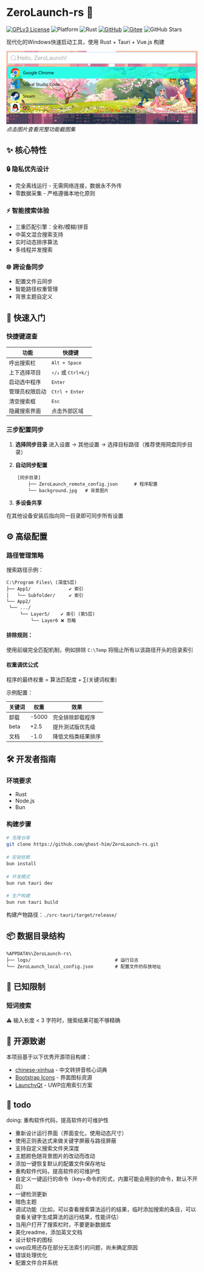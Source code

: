 # ZeroLaunch-rs 🚀

[![GPLv3 License](https://img.shields.io/badge/License-GPLv3-blue.svg)](https://www.gnu.org/licenses/gpl-3.0)
![Platform](https://img.shields.io/badge/Platform-Windows-0078d7)
![Rust](https://img.shields.io/badge/Rust-1.72%2B-orange)
[![GitHub](https://img.shields.io/badge/GitHub-Repository-blue?logo=github)](https://github.com/ghost-him/ZeroLaunch-rs) 
[![Gitee](https://img.shields.io/badge/Gitee-仓库-red?logo=gitee)](https://gitee.com/ghost-him/zero-launch-rs)
![GitHub Stars](https://img.shields.io/github/stars/ghost-him/ZeroLaunch-rs?style=social)

现代化的Windows快速启动工具，使用 Rust + Tauri + Vue.js 构建

[![主界面预览](asset/主界面.png)](asset/picture.md)  
*点击图片查看完整功能截图集*

## ✨ 核心特性

### 🔒 隐私优先设计

- 完全离线运行 - 无需网络连接，数据永不外传
- 零数据采集 - 严格遵循本地化原则

### ⚡ 智能搜索体验

- 三重匹配引擎：全称/模糊/拼音
- 中英文混合搜索支持
- 实时动态排序算法
- 多线程并发搜索

### 🌐 跨设备同步

- 配置文件云同步
- 智能路径权重管理
- 背景主题自定义

## 🚀 快速入门

### 快捷键速查

| 功能                | 快捷键           |
|---------------------|------------------|
| 呼出搜索栏          | `Alt + Space`    |
| 上下选择项目        | `↑/↓` 或 `Ctrl+k/j` |
| 启动选中程序        | `Enter`          |
| 管理员权限启动      | `Ctrl + Enter`   |
| 清空搜索框          | `Esc`            |
| 隐藏搜索界面        | 点击外部区域      |

### 三步配置同步

1. **选择同步目录**
   进入设置 → 其他设置 → 选择目标路径（推荐使用网盘同步目录）

2. **自动同步配置**

```plaintext
    [同步目录]
        ├── ZeroLaunch_remote_config.json      # 程序配置
        └── background.jpg   # 背景图片
```

3. **多设备共享**

在其他设备安装后指向同一目录即可同步所有设置

## ⚙️ 高级配置

### 路径管理策略

搜索路径示例：

```plaintext
C:\Program Files\ (深度5层)
├── App1/              ✔️ 索引
│   └── Subfolder/     ✔️ 索引
└── App2/
 └── .../
     └── Layer5/    ✔️ 索引 (第5层)
         └── Layer6 ❌ 忽略
```

#### 排除规则：

使用前缀完全匹配机制，例如排除 `C:\Temp` 将阻止所有以该路径开头的目录索引

#### 权重调优公式

程序的最终权重 = 算法匹配度 + ∑(关键词权重)

示例配置：

|关键词	|权重|	效果|
|---|---|---|
|卸载|-5000|完全排除卸载程序|
|beta|+2.5|提升测试版优先级|
|文档|-1.0|降低文档类结果排序|

## 🛠️ 开发者指南

### 环境要求

* Rust
* Node.js
* Bun

### 构建步骤

```bash
# 克隆仓库
git clone https://github.com/ghost-him/ZeroLaunch-rs.git

# 安装依赖
bun install

# 开发模式
bun run tauri dev

# 生产构建
bun run tauri build
```

构建产物路径：`./src-tauri/target/release/`

## 📦 数据目录结构

```
%APPDATA%\ZeroLaunch-rs\
├── logs/                               # 运行日志
└── ZeroLaunch_local_config.json        # 配置文件的存放地址
```

## 📌 已知限制

### 短词搜索

⚠️ 输入长度 < 3 字符时，搜索结果可能不够精确

## 🤝 开源致谢

本项目基于以下优秀开源项目构建：

* [chinese-xinhua](https://github.com/pwxcoo/chinese-xinhua) - 中文转拼音核心词典
* [Bootstrap Icons](https://icons.getbootstrap.com/) - 界面图标资源
* [LaunchyQt](https://github.com/samsonwang/LaunchyQt) - UWP应用索引方案

## 🎯 todo

doing: 重构软件代码，提高软件的可维护性

* 重新设计运行界面（界面变化，使用动态尺寸）
* 使用正则表达式来做关键字屏蔽与路径屏蔽
* 支持自定义搜索文件夹深度
* 主题颜色随背景图片的改动而改动
* 添加一键恢复默认的配置文件保存地址
* 重构软件代码，提高软件的可维护性
* 自定义一键运行的命令（key+命令的形式，内置可能会用到的命令，默认不开启）
* 一键检测更新
* 暗色主题
* 调试功能（比如，可以查看搜索算法运行的结果，临时添加搜索的条目，可以查看关键字生成算法的运行结果，性能评估）
* 当用户打开了搜索栏时，不要更新数据库
* 美化readme，添加英文文档
* 设计软件的图标
* uwp应用还存在部分无法索引的问题，尚未确定原因
* 错误处理优化
* 配置文件合并系统
